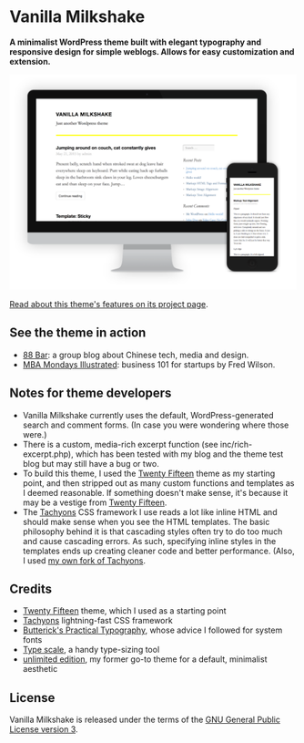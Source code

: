 # Vanilla Milkshake #

**A minimalist WordPress theme built with elegant typography and responsive design for simple weblogs. Allows for easy customization and extension.**

![Screenshot of Vanilla Milkshake theme on desktop and mobile](screenshot.png)

[Read about this theme's features on its project page](http://hongkonggong.github.io/vanilla-milkshake/).

## See the theme in action ##

- [88 Bar](http://88-bar.com/): a group blog about Chinese tech, media and design.
- [MBA Mondays Illustrated](http://www.mba-mondays-illustrated.com): business 101 for startups by Fred Wilson.

## Notes for theme developers ##

- Vanilla Milkshake currently uses the default, WordPress-generated search and comment forms. (In case you were wondering where those were.)
- There is a custom, media-rich excerpt function (see inc/rich-excerpt.php), which has been tested with my blog and the theme test blog but may still have a bug or two.
- To build this theme, I used the [Twenty Fifteen](https://github.com/WordPress/WordPress/tree/master/wp-content/themes/twentyfifteen) theme as my starting point, and then stripped out as many custom functions and templates as I deemed reasonable. If something doesn't make sense, it's because it may be a vestige from [Twenty Fifteen](https://github.com/WordPress/WordPress/tree/master/wp-content/themes/twentyfifteen).
- The [Tachyons](https://github.com/mrmrs/tachyons/) CSS framework I use reads a lot like inline HTML and should make sense when you see the HTML templates. The basic philosophy behind it is that cascading styles often try to do too much and cause cascading errors. As such, specifying inline styles in the templates ends up creating cleaner code and better performance. (Also, I used [my own fork of Tachyons](https://github.com/hongkonggong/tachyons).

## Credits ##

- [Twenty Fifteen](https://wordpress.org/themes/twentyfifteen/) theme, which I used as a starting point
- [Tachyons](http://www.tachyons.io) lightning-fast CSS framework
- [Butterick's Practical Typography](practicaltypography.com/), whose advice I followed for system fonts
- [Type scale](http://type-scale.com/), a handy type-sizing tool 
- [unlimited edition](http://web.archive.org/web/20090423123137/http://www.hexaplex.nl/09/unlimited-edition), my former go-to theme for a default, minimalist aesthetic

## License ##

Vanilla Milkshake is released under the terms of the [GNU General Public License version 3](http://www.gnu.org/licenses/gpl.html).